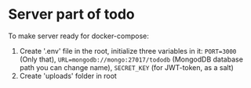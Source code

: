 # Server part of todo

To make server ready for docker-compose:

1. Create '.env' file in the root, initialize three variables in it: `PORT=3000` (Only that), `URL=mongodb://mongo:27017/tododb` (MongodDB database path you can change name), `SECRET_KEY` (for JWT-token, as a salt)
2. Create 'uploads' folder in root
